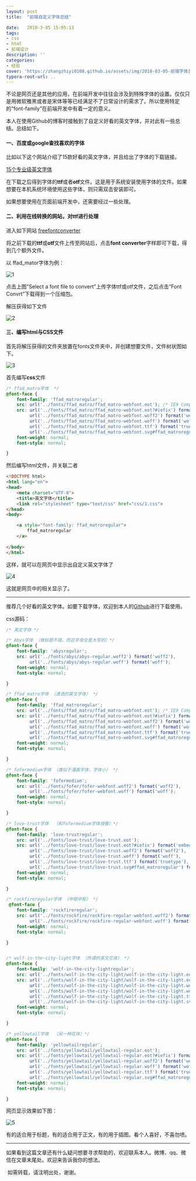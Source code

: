 ```yaml
---
layout: post
title:  "前端自定义字体总结"

date:   2018-3-05 15:05:13
tags:
- css
- html
- 前端设计
description: ''
categories:
- 经验
cover: 'https://zhangzhiyi0108.github.io/assets/img/2018-03-05-前端字体总结/00000.jpg'
typora-root-url: ..
---
```


​	不论是网页还是其他的应用，在前端开发中往往会涉及到特殊字体的设置。仅仅只是用微软雅黑或者是宋体等等已经满足不了日常设计的需求了。所以使用特定的“font-family”在前端开发中有着一定的意义。

​	本人在使用Github的博客时接触到了自定义好看的英文字体，并对此有一些总结。总结如下。

#### 一、百度或google查找喜欢的字体

比如以下这个网站介绍了15款好看的英文字体，并且给出了字体的下载链接。

[15个专业级英文字体](https://www.qianduanmei.com/15-Professional-New-Free-Fonts-for-Designers/)

在下载之后得到字体的**ttf**或者**otf**文件。这是用于系统安装使用字体的文件。如果想要在本机系统环境使用这些字体，则只需双击安装即可。

如果想要使用在页面前端开发中，还需要经过一些处理。

#### 二、利用在线转换的网站，对ttf进行处理

进入如下网站 [freefontconverter](http://www.freefontconverter.com/)

将之前下载的**ttf**或**otf**文件上传至网站后，点击**font converter**字样即可下载，得到几个额外文件。

以 ffad_mator字体为例：

![1](/assets/img/2018-03-05-前端字体总结/1.png)

点击上图“Select a font file to convert”上传字体ttf或otf文件，之后点击“Font Convrt”下载得到一个压缩包。

解压获得如下文件

![2](/assets/img/2018-03-05-前端字体总结/2.png)

#### 三、编写html与CSS文件

首先将解压获得的文件夹放置在fonts文件夹中，并创建想要文件，文件树状图如下。

![3](/assets/img/2018-03-05-前端字体总结/3.png)

首先编写**css**文件

```css
/* ffad_matro字体  */
@font-face {
    font-family: 'ffad_matroregular';
    src: url('../fonts/ffad_matro/ffad_matro-webfont.eot'); /* IE9 Compat Modes */
    src: url('../fonts/ffad_matro/ffad_matro-webfont.eot?#iefix') format('embedded-opentype'),
         url('../fonts/ffad_matro/ffad_matro-webfont.woff2') format('woff2'),
         url('../fonts/ffad_matro/ffad_matro-webfont.woff') format('woff'),/* Modern Browsers */
         url('../fonts/ffad_matro/ffad_matro-webfont.ttf') format('truetype'),/* Safari, Android, iOS */
         url('../fonts/ffad_matro/ffad_matro-webfont.svg#ffad_matroregular') format('svg');/* Legacy iOS */
    font-weight: normal;
    font-style: normal;

} 
```

然后编写html文件，并关联二者

```html
<!DOCTYPE html>
<html lang="en">
<head>
	<meta charset="UTF-8">
	<title>英文字体</title>
	<link rel="stylesheet" type="text/css" href="css/1.css">
</head>
<body>

	<a style="font-family: ffad_matroregular">
		ffad_matroregular
	</a>
	
</body>
</html>
```

这样，就可以在网页中显示出自定义英文字体了

![4](/assets/img/2018-03-05-前端字体总结/4.png)

这就是网页中的相关显示了。



------------

推荐几个好看的英文字体。如要下载字体，欢迎到本人的[Github](https://github.com/zhangzhiyi0108/myGitCloud/tree/master/fonts)进行下载使用。

css源码：

```css
/* 英文字体 */

/* Abys字体 （做标题不错，而且字母全是大写的）*/
@font-face {
    font-family: 'abysregular';
    src: url('../fonts/abys/abys-regular.woff2') format('woff2'),
         url('../fonts/abys/abys-regular.woff') format('woff');
    font-weight: normal;
    font-style: normal;

} 

/* ffad_matro字体 （潇洒的英文字体） */
@font-face {
    font-family: 'ffad_matroregular';
    src: url('../fonts/ffad_matro/ffad_matro-webfont.eot'); /* IE9 Compat Modes */
    src: url('../fonts/ffad_matro/ffad_matro-webfont.eot?#iefix') format('embedded-opentype'),
         url('../fonts/ffad_matro/ffad_matro-webfont.woff2') format('woff2'),
         url('../fonts/ffad_matro/ffad_matro-webfont.woff') format('woff'),/* Modern Browsers */
         url('../fonts/ffad_matro/ffad_matro-webfont.ttf') format('truetype'),/* Safari, Android, iOS */
         url('../fonts/ffad_matro/ffad_matro-webfont.svg#ffad_matroregular') format('svg');/* Legacy iOS */
    font-weight: normal;
    font-style: normal;

} 

/* fofermedium字体 （类似于漫画字体，字体小） */
@font-face {
    font-family: 'fofermedium';
    src: url('../fonts/fofer/fofer-webfont.woff2') format('woff2'),
         url('../fonts/fofer/fofer-webfont.woff') format('woff');
    font-weight: normal;
    font-style: normal;

} 

/* love-trust字体  （和fofermedium字体很像）*/
@font-face {
    font-family: 'love-trustregular';
    src: url('../fonts/love-trust/love-trust.eot');
    src: url('../fonts/love-trust/love-trust.eot?#iefix') format('embedded-opentype'),
         url('../fonts/love-trust/love-trust.woff2') format('woff2'),
         url('../fonts/love-trust/love-trust.woff') format('woff'),
         url('../fonts/love-trust/love-trust.ttf') format('truetype'),
         url('../fonts/love-trust/love-trust.svg#ffad_matroregular') format('svg');
    font-weight: normal;
    font-style: normal;

} 

/* rockfireregular字体 （中规中矩） */
 @font-face {
    font-family: 'rockfireregular';
    src: url('../fonts/rockfire/rockfire-regular-webfont.woff2') format('woff2'),
         url('../fonts/rockfire/rockfire-regular-webfont.woff') format('woff');
    font-weight: normal;
    font-style: normal;

} 


/* wolf-in-the-city-light字体 （所谓的英文花体） */
@font-face {
    font-family: 'wolf-in-the-city-lightregular';
    src: url('../fonts/wolf-in-the-city-light/wolf-in-the-city-light.eot');
    src: url('../fonts/wolf-in-the-city-light/wolf-in-the-city-light.eot?#iefix') format('embedded-opentype'),
         url('../fonts/wolf-in-the-city-light/wolf-in-the-city-light.woff2') format('woff2'),
         url('../fonts/wolf-in-the-city-light/wolf-in-the-city-light.woff') format('woff'),
         url('../fonts/wolf-in-the-city-light/wolf-in-the-city-light.ttf') format('truetype'),
         url('../fonts/wolf-in-the-city-light/wolf-in-the-city-light.svg#ffad_matroregular') format('svg');
    font-weight: normal;
    font-style: normal;

}

/* yellowtail字体  （另一种花体）*/
@font-face {
    font-family: 'yellowtailregular';
    src: url('../fonts/yellowtail/yellowtail-regular.eot');
    src: url('../fonts/yellowtail/yellowtail-regular.eot?#iefix') format('embedded-opentype'),
         url('../fonts/yellowtail/yellowtail-regular.woff2') format('woff2'),
         url('../fonts/yellowtail/yellowtail-regular.woff') format('woff'),
         url('../fonts/yellowtail/yellowtail-regular.ttf') format('truetype'),
         url('../fonts/yellowtail/yellowtail-regular.svg#ffad_matroregular') format('svg');
    font-weight: normal;
    font-style: normal;

}
```

网页显示效果如下图：

![5](/assets/img/2018-03-05-前端字体总结/5.png)

有的适合用于标题，有的适合用于正文，有的用于插图。看个人喜好，不喜勿喷。

---------

​	如果看到这篇文章还有什么疑问想要寻求帮助的，欢迎联系本人。微博、qq、微信在文章末尾处。欢迎来告诉我你的想法。

​	如需转载，请注明出处，谢谢。